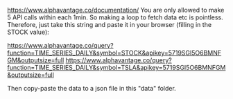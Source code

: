 https://www.alphavantage.co/documentation/
You are only allowed to make 5 API calls within each 1min. So making a loop to fetch data etc is pointless. Therefore, just take this string and paste it in your browser (filling in the STOCK value):

https://www.alphavantage.co/query?function=TIME_SERIES_DAILY&symbol=STOCK&apikey=5719SGI5O6BMNFGM&outputsize=full
https://www.alphavantage.co/query?function=TIME_SERIES_DAILY&symbol=TSLA&apikey=5719SGI5O6BMNFGM&outputsize=full

Then copy-paste the data to a json file in this "data" folder.